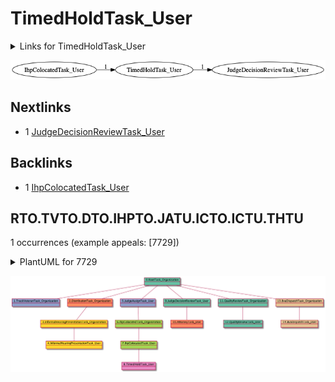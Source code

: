 # TimedHoldTask_User

<details><summary>Links for TimedHoldTask_User</summary>

```
digraph G {
rankdir="LR";
"TimedHoldTask_User" -> "JudgeDecisionReviewTask_User" [label=1]
"IhpColocatedTask_User" -> "TimedHoldTask_User" [label=1]
}
```
</details>

![RTO.TVTO.DTO.IHPTO.JATU.ICTO.ICTU-7729](dot/RTO.TVTO.DTO.IHPTO.JATU.ICTO.ICTU.dot.png)

## Nextlinks

   * 1 [JudgeDecisionReviewTask_User](JudgeDecisionReviewTask_User.md)

## Backlinks

   * 1 [IhpColocatedTask_User](IhpColocatedTask_User.md)

## RTO.TVTO.DTO.IHPTO.JATU.ICTO.ICTU.THTU

1 occurrences (example appeals: [7729])

<details><summary>PlantUML for 7729</summary>

```
@startuml
object 0.RootTask_Organization #66c2a5
object 1.TrackVeteranTask_Organization #8da0cb
object 2.DistributionTask_Organization #fc8d62
object 3.InformalHearingPresentationTask_Organization #ffd92f
object 4.InformalHearingPresentationTask_User #ffd92f
object 5.JudgeAssignTask_User #8da0cb
object 6.IhpColocatedTask_Organization #a6d854
object 7.IhpColocatedTask_User #a6d854
object 8.TimedHoldTask_User #e78ac3
object 9.JudgeDecisionReviewTask_User #66c2a5
object 10.AttorneyTask_User #fc8d62
object 11.QualityReviewTask_Organization #66c2a5
object 12.QualityReviewTask_User #66c2a5
object 13.BvaDispatchTask_Organization #e5c494
object 14.BvaDispatchTask_User #e5c494
0.RootTask_Organization -- 1.TrackVeteranTask_Organization
0.RootTask_Organization -- 2.DistributionTask_Organization
2.DistributionTask_Organization -- 3.InformalHearingPresentationTask_Organization
3.InformalHearingPresentationTask_Organization -- 4.InformalHearingPresentationTask_User
0.RootTask_Organization -- 5.JudgeAssignTask_User
5.JudgeAssignTask_User -- 6.IhpColocatedTask_Organization
6.IhpColocatedTask_Organization -- 7.IhpColocatedTask_User
7.IhpColocatedTask_User -- 8.TimedHoldTask_User
0.RootTask_Organization -- 9.JudgeDecisionReviewTask_User
9.JudgeDecisionReviewTask_User -- 10.AttorneyTask_User
0.RootTask_Organization -- 11.QualityReviewTask_Organization
11.QualityReviewTask_Organization -- 12.QualityReviewTask_User
0.RootTask_Organization -- 13.BvaDispatchTask_Organization
13.BvaDispatchTask_Organization -- 14.BvaDispatchTask_User
@enduml
```
</details>

![RTO.TVTO.DTO.IHPTO.JATU.ICTO.ICTU.THTU-7729](uml/RTO.TVTO.DTO.IHPTO.JATU.ICTO.ICTU.THTU-7729.png)

